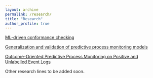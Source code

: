 ```yaml
---
layout: archive
permalink: /research/
title: "Research"
author_profile: true
---
```


[ML-driven conformance checking](/conformance)

[Generalization and validation of predictive process monitoring models](/generalization)

[Outcome-Oriented Predictive Process Monitoring on Positive and Unlabelled Event Logs](/PU)

Other research lines to be added soon.